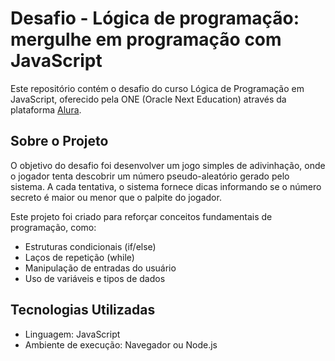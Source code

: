 # Desafio - Lógica de programação: mergulhe em programação com JavaScript
Este repositório contém o desafio do curso Lógica de Programação em JavaScript, oferecido pela ONE (Oracle Next Education) através da plataforma [Alura](https://www.alura.com.br).

## Sobre o Projeto
O objetivo do desafio foi desenvolver um jogo simples de adivinhação, onde o jogador tenta descobrir um número pseudo-aleatório gerado pelo sistema. A cada tentativa, o sistema fornece dicas informando se o número secreto é maior ou menor que o palpite do jogador.

Este projeto foi criado para reforçar conceitos fundamentais de programação, como:

- Estruturas condicionais (if/else)
- Laços de repetição (while)
- Manipulação de entradas do usuário
- Uso de variáveis e tipos de dados

## Tecnologias Utilizadas
- Linguagem: JavaScript
- Ambiente de execução: Navegador ou Node.js
